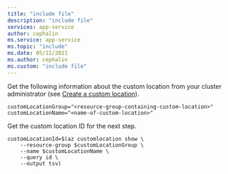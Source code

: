 ```yaml
---
title: "include file"
description: "include file"
services: app-service
author: cephalin
ms.service: app-service
ms.topic: "include"
ms.date: 05/12/2021
ms.author: cephalin
ms.custom: "include file"
---
```


Get the following information about the custom location from your cluster administrator (see [Create a custom location](../articles/app-service/manage-create-arc-environment.md#create-a-custom-location)).

```azurecli-interactive
customLocationGroup="<resource-group-containing-custom-location>"
customLocationName="<name-of-custom-location>"
```

Get the custom location ID for the next step.

```azurecli-interactive
customLocationId=$(az customlocation show \
    --resource-group $customLocationGroup \
    --name $customLocationName \
    --query id \
    --output tsv)
```
